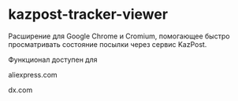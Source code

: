 kazpost-tracker-viewer
======
Расширение для Google Chrome и Cromium, помогающее быстро просматривать состояние посылки через сервис KazPost.

Функционал доступен для 

aliexpress.com

dx.com
